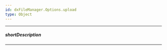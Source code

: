 ```yaml
---
id: dxFileManager.Options.upload
type: Object
---
```

---
##### shortDescription
<!-- Description goes here -->

---
<!-- Description goes here -->